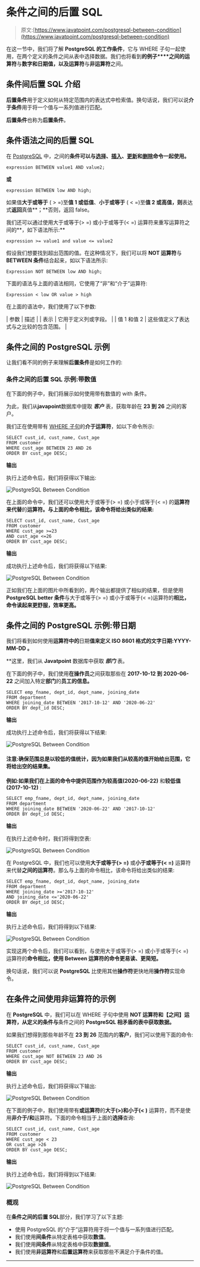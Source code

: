 # 条件之间的后置 SQL

> 原文:[https://www.javatpoint.com/postgresql-between-condition](https://www.javatpoint.com/postgresql-between-condition)

在这一节中，我们将了解 **PostgreSQL 的工作条件**，它与 WHERE 子句一起使用，在两个定义的条件之间从表中选择数据。我们也将看到**的例子****之间的运算符**与**数字和日期值，以及运算符**与**非运算符**之间。

## 条件间后置 SQL 介绍

**后置条件**用于定义如何从特定范围内的表达式中检索值。换句话说，我们可以说**介于条件**用于将一个值与一系列值进行匹配。

**后置条件**也称为**后置条件**。

## 条件语法之间的后置 SQL

在 [PostgreSQL](https://www.javatpoint.com/postgresql-tutorial) 中，之间的**条件可以与[选择](https://www.javatpoint.com/postgresql-select)、[插入](https://www.javatpoint.com/postgresql-insert)、[更新](https://www.javatpoint.com/postgresql-update)和[删除](https://www.javatpoint.com/postgresql-delete)命令一起使用。**

```
expression BETWEEN value1 AND value2;    

```

**或**

```
expression BETWEEN low AND high;

```

如果值**大于或等于** ( > =)至**值 1 或低值**、**小于或等于** ( < =)至**值 2 或高值，则**表达式**返回**真值**；**否则，返回 false。

我们还可以通过使用大于或等于(> =) 或小于或等于(< =) 运算符来重写运算符之间的**，如下语法所示:**

```
expression >= value1 and value <= value2

```

假设我们想要找到超出范围的值。在这种情况下，我们可以将 **NOT 运算符**与 **BETWEEN 条件**结合起来，如以下语法所示:

```
Expression NOT BETWEEN low AND high;

```

下面的语法与上面的语法相同，它使用了“非”和“介于”运算符:

```
Expression < low OR value > high

```

在上面的语法中，我们使用了以下参数:

| 参数 | 描述 |
| 表示 | 它用于定义列或字段。 |
| 值 1 和值 2 | 这些值定义了表达式与之比较的包含范围。 |

## 条件之间的 PostgreSQL 示例

让我们看不同的例子来理解**后置条件**是如何工作的:

### 条件之间的后置 SQL 示例:带数值

在下面的例子中，我们将展示如何使用带有数值的 with 条件。

为此，我们从**javapoint**数据库中提取 ***客户*** 表，获取年龄在 **23 到 26** 之间的客户。

我们正在使用带有 [WHERE 子句](https://www.javatpoint.com/postgresql-where-clause)的**介于运算符**，如以下命令所示:

```
SELECT cust_id, cust_name, Cust_age
FROM customer
WHERE cust_age BETWEEN 23 AND 26
ORDER BY cust_age DESC;

```

**输出**

执行上述命令后，我们将获得以下输出:

![PostgreSQL Between Condition](../Images/65e193d2a55e8809e511cdac37030b70.png)

在上面的命令中，我们还可以使用大于或等于(> =) 或小于或等于(< =) 的**运算符来代替**的**运算符。与上面的命令相比，该命令将给出类似的结果:**

```
SELECT cust_id, cust_name, Cust_age
FROM customer
WHERE cust_age >=23 
AND cust_age <=26
ORDER BY cust_age DESC;

```

**输出**

成功执行上述命令后，我们将获得以下结果:

![PostgreSQL Between Condition](../Images/4063ac0dea784a0799b0db3e96195058.png)

正如我们在上面的图片中所看到的，两个输出都提供了相似的结果，但是使用**PostgreSQL better 条件**与大于或等于(> =) 或小于或等于(< =)运算符的**相比，命令读起来更舒服，效率更高。**

## 条件之间的 PostgreSQL 示例:带日期

我们将看到如何使用**运算符中的**日期**值来定义 **ISO 8601 格式的文字日期:YYYY-MM-DD** 。**

 **这里，我们从 **Javatpoint** 数据库中获取 ***部门*** 表。

在下面的例子中，我们使用**在操作员**之间获取那些在 **2017-10-12 到 2020-06-22** 之间加入特定**部门**的**员工的信息。**

```
SELECT emp_fname, dept_id, dept_name, joining_date
FROM department
WHERE joining_date BETWEEN '2017-10-12' AND '2020-06-22'
ORDER BY dept_id DESC;

```

**输出**

成功执行上述命令后，我们将获得以下结果:

![PostgreSQL Between Condition](../Images/839872416d5fa3373709c1014018a687.png)

#### 注意:确保范围总是以较低的值统计，因为如果我们从较高的值开始给出范围，它将给出空的结果集。

**例如:**如果我们在上面的命令中提供范围作为**较高值(2020-06-22)** 和**较低值(2017-10-12)** :

```
SELECT emp_fname, dept_id, dept_name, joining_date
FROM department
WHERE joining_date BETWEEN '2020-06-22' AND '2017-10-12'
ORDER BY dept_id DESC;

```

**输出**

在执行上述命令时，我们将得到空表:

![PostgreSQL Between Condition](../Images/e031b24cfa70e837c1d4c95a4dc10e44.png)

在 PostgreSQL 中，我们也可以使用**大于或等于(> =)** 或**小于或等于(< =)** 运算符来代替**之间的运算符**。那么与上面的命令相比，该命令将给出类似的结果:

```
SELECT emp_fname, dept_id, dept_name, joining_date
FROM department
WHERE joining_date >='2017-10-12'
AND joining_date <='2020-06-22'
ORDER BY dept_id DESC;

```

**输出**

执行上述命令后，我们将得到以下结果:

![PostgreSQL Between Condition](../Images/8b31e9ae34c7707f884d2cce035f8e5e.png)

实现这两个命令后，我们可以看到，与使用大于或等于(> =) 或小于或等于(< =) 运算符的**命令相比，使用 **Between 运算符**的命令更易读、更简短。**

换句话说，我们可以说 **PostgreSQL** 比使用其他**操作符**更快地用**操作符**实现命令。

## 在条件之间使用非运算符的示例

在 **PostgreSQL** 中，我们可以在 WHERE 子句中使用 **NOT 运算符和【之间】运算符，从定义的条件与**条件之间的 **PostgreSQL 相矛盾的表中获取数据。**

如果我们想得到那些年龄不在 **23 到 26** 范围内的**客户**，我们可以使用下面的命令:

```
SELECT cust_id, cust_name, Cust_age
FROM customer
WHERE cust_age NOT BETWEEN 23 AND 26
ORDER BY cust_age DESC;

```

**输出**

执行上述命令后，我们将获得以下输出:

![PostgreSQL Between Condition](../Images/78251149032b11e190e0234613260a87.png)

在下面的例子中，我们使用带有**或运算符**的**大于(>)和小于(< )** 运算符，而不是使用**非介于/和**运算符。下面的命令相当于上面的**选择**查询:

```
SELECT cust_id, cust_name, Cust_age
FROM customer
WHERE cust_age < 23  
OR cust_age >26
ORDER BY cust_age DESC;

```

**输出**

执行上述命令后，我们将得到以下结果:

![PostgreSQL Between Condition](../Images/bafc1545902455ed3c9f78822d30eaaa.png)

### 概观

在**条件之间的后置 SQL**部分，我们学习了以下主题:

*   使用 PostgreSQL 的“介于”运算符用于将一个值与一系列值进行匹配。
*   我们使用**间条件**从特定表格中获取**数值**。
*   我们使用**间条件**从特定表格中获取**数据值**。
*   我们使用**非运算符**和**后置运算符**来获取那些不满足介于条件的值。

* * ***